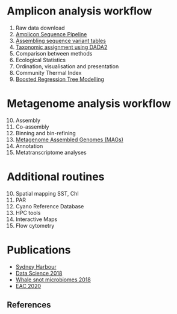 # Amplicon analysis workflow

1. Raw data download
2. [Amplicon Sequence Pipeline](../dada2)
3. [Assembling sequence variant tables](../dada2)
4. [Taxonomic assignment using DADA2](../dada2)
5. Comparison between methods 
6. Ecological Statistics
7. Ordination, visualisation and presentation
8. Community Thermal Index
9. [Boosted Regression Tree Modelling](../../BRT_2018)

# Metagenome analysis workflow

10. Assembly
11. Co-assembly
12. Binning and bin-refining
13. [Metagenome Assembled Genomes (MAGs)](../mags)
14. Annotation
15. Metatranscriptome analyses

# Additional routines

10. Spatial mapping SST, Chl
11. PAR
12. Cyano Reference Database
13. HPC tools
14. Interactive Maps
15. Flow cytometry

# Publications

* [Sydney Harbour](../R)
* [Data Science 2018](../R)
* [Whale snot microbiomes 2018](../R)
* [EAC 2020](../R)

## References

